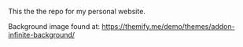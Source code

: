 This the the repo for my personal website.

Background image found at: https://themify.me/demo/themes/addon-infinite-background/